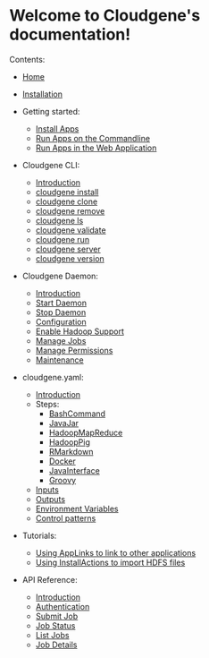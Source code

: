 # Welcome to Cloudgene's documentation!

Contents:

- [Home](/index.md)
- [Installation](/installation.md)
- Getting started:
     - [Install Apps](/getting-started/installing-applications.md)
     - [Run Apps on the Commandline](/getting-started/commandline.md)
     - [Run Apps in the Web Application](/getting-started/web-application.md)

- Cloudgene CLI:
    - [Introduction](/cli/introduction.md)
    - [cloudgene install](/cli/cloudgene-install.md)
    - [cloudgene clone](/cli/cloudgene-clone.md)
    - [cloudgene remove](/cli/cloudgene-remove.md)
    - [cloudgene ls](/cli/cloudgene-ls.md)
    - [cloudgene validate](/cli/cloudgene-validate.md)
    - [cloudgene run](/cli/cloudgene-run.md)
    - [cloudgene server](/cli/cloudgene-server.md)
    - [cloudgene version](/cli/cloudgene-version.md)
- Cloudgene Daemon:
    - [Introduction](/daemon/introduction.md)
    - [Start Daemon](/daemon/start-daemon.md)
    - [Stop Daemon](/daemon/stop-daemon.md)
    - [Configuration](/daemon/configuration.md)
    - [Enable Hadoop Support](/daemon/hadoop.md)
    - [Manage Jobs](/daemon/jobs.md)
    - [Manage Permissions](/daemon/permissions.md)
    - [Maintenance](/daemon/administration.md)
- cloudgene.yaml:
    - [Introduction](/developers/introduction.md)
    - Steps:
        - [BashCommand](/developers/steps/BashCommand.md)
        - [JavaJar](/developers/steps/JavaJar.md)
        - [HadoopMapReduce](/developers/steps/HadoopMapReduce.md)
        - [HadoopPig](/developers/steps/HadoopPig.md)
        - [RMarkdown](/developers/steps/RMarkdown.md)
        - [Docker](/developers/steps/Docker.md)
        - [JavaInterface](/developers/steps/JavaInterface.md)
        - [Groovy](/developers/steps/Groovy.md)
    - [Inputs](/developers/inputs.md)
    - [Outputs](/developers/outputs.md)
    - [Environment Variables](/developers/environment_variables.md)
    - [Control patterns](/developers/control-patterns.md)
- Tutorials:
    - [Using AppLinks to link to other applications](/tutorials/application-links.md)
    - [Using InstallActions to import HDFS files](/tutorials/installation-actions.md)
- API Reference:
    - [Introduction](/api/introduction.md)
    - [Authentication](/api/authentication.md)
    - [Submit Job](/api/job-submission.md)
    - [Job Status](/api/job-status.md)
    - [List Jobs](/api/list-jobs.md)
    - [Job Details](/api/job-details.md)
